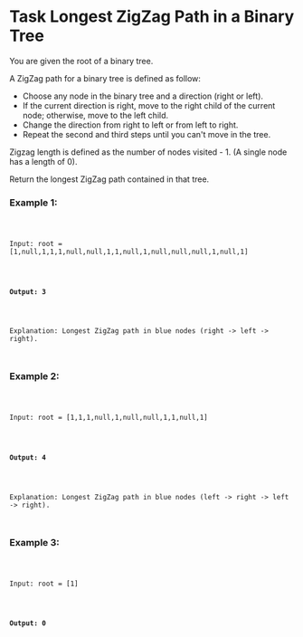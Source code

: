 <h1>Task Longest ZigZag Path in a Binary Tree</h1>

<p>You are given the root of a binary tree.</p>
<p>A ZigZag path for a binary tree is defined as follow:</p>

<ul>
    <li>Choose any node in the binary tree and a direction (right or left).</li>
    <li>If the current direction is right, move to the right child of the current node; 
otherwise, move to the left child.</li>
    <li>Change the direction from right to left or from left to right.</li>
    <li>Repeat the second and third steps until you can't move in the tree.</li>
</ul>

<p>Zigzag length is defined as the number of nodes visited - 1. (A single node 
has a length of 0).</p>

<p>Return the longest ZigZag path contained in that tree.</p>

<h3>Example 1:</h3>

<pre><code>
    <p>Input: root = [1,null,1,1,1,null,null,1,1,null,1,null,null,null,1,null,1]</p>
    <h4>Output: 3</h4>
    <p>Explanation: Longest ZigZag path in blue nodes (right -> left -> right).</p>
</code></pre>

<h3>Example 2:</h3>

<pre><code>
    <p>Input: root = [1,1,1,null,1,null,null,1,1,null,1]</p>
    <h4>Output: 4</h4>
    <p>Explanation: Longest ZigZag path in blue nodes (left -> right -> left -> right).</p>
</code></pre>

<h3>Example 3:</h3>

<pre><code>
    <p>Input: root = [1]</p>
    <h4>Output: 0</h4>
</code></pre>
